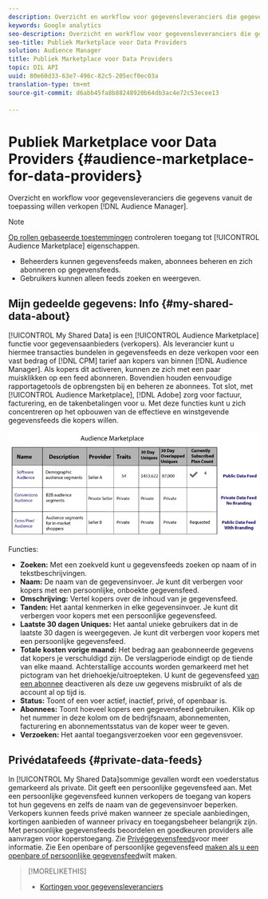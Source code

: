 ```yaml
---
description: Overzicht en workflow voor gegevensleveranciers die gegevens willen verkopen vanuit Audience Manager.
keywords: Google analytics
seo-description: Overzicht en workflow voor gegevensleveranciers die gegevens willen verkopen vanuit Audience Manager.
seo-title: Publiek Marketplace voor Data Providers
solution: Audience Manager
title: Publiek Marketplace voor Data Providers
topic: DIL API
uuid: 80e60d33-63e7-496c-82c5-205ecf0ec03a
translation-type: tm+mt
source-git-commit: d6abb45fa8b88248920b64db3ac4e72c53ecee13

---
```



# Publiek Marketplace voor Data Providers {#audience-marketplace-for-data-providers}

Overzicht en workflow voor gegevensleveranciers die gegevens vanuit de toepassing willen verkopen [!DNL Audience Manager].

<!-- c_marketplace_provider.xml -->

>[!NOTE]
>
>[Op rollen gebaseerde toestemmingen](../../../reporting/reports-dashboard.md) controleren toegang tot [!UICONTROL Audience Marketplace] eigenschappen.
>
>* Beheerders kunnen gegevensfeeds maken, abonnees beheren en zich abonneren op gegevensfeeds.
>* Gebruikers kunnen alleen feeds zoeken en weergeven.


## Mijn gedeelde gegevens: Info {#my-shared-data-about}

[!UICONTROL My Shared Data] is een [!UICONTROL Audience Marketplace] functie voor gegevensaanbieders (verkopers). Als leverancier kunt u hiermee transacties bundelen in gegevensfeeds en deze verkopen voor een vast bedrag of [!DNL CPM] tarief aan kopers van binnen [!DNL Audience Manager]. Als kopers dit activeren, kunnen ze zich met een paar muisklikken op een feed abonneren. Bovendien houden eenvoudige rapportagetools de opbrengsten bij en beheren ze abonnees. Tot slot, met [!UICONTROL Audience Marketplace], [!DNL Adobe] zorg voor factuur, facturering, en de takenbetalingen voor u. Met deze functies kunt u zich concentreren op het opbouwen van de effectieve en winstgevende gegevensfeeds die kopers willen.

![](assets/seller_marketplace.png)

<!-- c_myshared_data.xml -->

Functies:

* **Zoeken:** Met een zoekveld kunt u gegevensfeeds zoeken op naam of in tekstbeschrijvingen.
* **Naam:** De naam van de gegevensinvoer. Je kunt dit verbergen voor kopers met een persoonlijke, onboekte gegevensfeed.
* **Omschrijving:** Vertel kopers over de inhoud van je gegevensfeed.
* **Tanden:** Het aantal kenmerken in elke gegevensinvoer. Je kunt dit verbergen voor kopers met een persoonlijke gegevensfeed.
* **Laatste 30 dagen Uniques:** Het aantal unieke gebruikers dat in de laatste 30 dagen is weergegeven. Je kunt dit verbergen voor kopers met een persoonlijke gegevensfeed.
* **Totale kosten vorige maand:** Het bedrag aan geabonneerde gegevens dat kopers je verschuldigd zijn. De verslagperiode eindigt op de tiende van elke maand. Achterstallige accounts worden gemarkeerd met het pictogram van het driehoekje/uitroepteken. U kunt de gegevensfeed [van een abonnee](../../../features/audience-marketplace/marketplace-data-providers/marketplace-create-manage-feeds.md#deactivate-data-feed) deactiveren als deze uw gegevens misbruikt of als de account al op tijd is.
* **Status:**  Toont of een voer actief, inactief, privé, of openbaar is.
* **Abonnees:** Toont hoeveel kopers een gegevensfeed gebruiken. Klik op het nummer in deze kolom om de bedrijfsnaam, abonnementen, facturering en abonnementsstatus van de koper weer te geven.
* **Verzoeken:** Het aantal toegangsverzoeken voor een gegevensvoer.

## Privédatafeeds {#private-data-feeds}

In [!UICONTROL My Shared Data]sommige gevallen wordt een voederstatus gemarkeerd als private. Dit geeft een persoonlijke gegevensfeed aan. Met een persoonlijke gegevensfeed kunnen verkopers de toegang van kopers tot hun gegevens en zelfs de naam van de gegevensinvoer beperken. Verkopers kunnen feeds privé maken wanneer ze speciale aanbiedingen, kortingen aanbieden of wanneer privacy en toegangsbeheer belangrijk zijn. Met persoonlijke gegevensfeeds beoordelen en goedkeuren providers alle aanvragen voor koperstoegang. Zie [Privégegevensfeeds](../../../features/audience-marketplace/marketplace-private-feeds.md)voor meer informatie. Zie Een openbare of persoonlijke gegevensfeed [maken als u een openbare of persoonlijke gegevensfeed](../../../features/audience-marketplace/marketplace-data-providers/marketplace-create-manage-feeds.md#create-public-private-data-feed)wilt maken.

>[!MORELIKETHIS]
>
>* [Kortingen voor gegevensleveranciers](../../../features/audience-marketplace/marketplace-data-providers/marketplace-create-manage-feeds.md#discounts)

